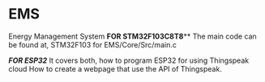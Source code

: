 # EMS
Energy Management System
********FOR STM32F103C8T8**********
The main code can be found  at, STM32F103 for EMS/Core/Src/main.c


*********FOR ESP32*********
It covers both, how to program ESP32 for using Thingspeak cloud
How to create a webpage that use the API of Thingspeak. 
